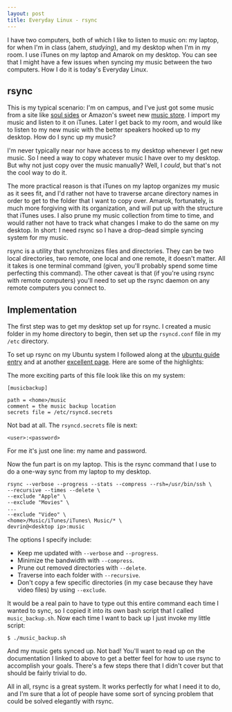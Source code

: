 ```yaml
---
layout: post
title: Everyday Linux - rsync
---
```


I have two computers, both of which I like to listen to music on: my
laptop, for when I'm in class (ahem, *studying*), and my desktop when
I'm in my room. I use iTunes on my laptop and Amarok on my
desktop. You can see that I might have a few issues when syncing my
music between the two computers. How I do it is today's Everyday
Linux.

rsync
-----

This is my typical scenario: I'm on campus, and I've just got some
music from a site like [soul sides][soul] or Amazon's sweet new [music
store][store]. I import my music and listen to it on iTunes. Later I
get back to my room, and would like to listen to my new music with the
better speakers hooked up to my desktop. How do I sync up my music?

I'm never typically near nor have access to my desktop whenever I get
new music. So I need a way to copy whatever music I have over to my
desktop. But why not just copy over the music manually? Well, I
*could*, but that's not the cool way to do it.

The more practical reason is that iTunes on my laptop organizes my
music as it sees fit, and I'd rather not have to traverse arcane
directory names in order to get to the folder that I want to copy
over. Amarok, fortunately, is much more forgiving with its
organization, and will put up with the structure that iTunes uses. I
also prune my music collection from time to time, and would rather not
have to track what changes I make to do the same on my desktop. In
short: I need rsync so I have a drop-dead simple syncing system for my
music.

rsync is a utility that synchronizes files and directories. They can
be two local directories, two remote, one local and one remote, it
doesn't matter. All it takes is one terminal command (given, you'll
probably spend some time perfecting this command). The other caveat is
that (if you're using rsync with remote computers) you'll need to set
up the rsync daemon on any remote computers you connect to.

Implementation
--------------

The first step was to get my desktop set up for rsync. I created a
music folder in my home directory to begin, then set up the
`rsyncd.conf` file in my `/etc` directory.

To set up rsync on my Ubuntu system I followed along at the [ubuntu
guide entry][ubuntu] and at another [excellent page][rsync]. Here are
some of the highlights:

The more exciting parts of this file look like this on my system:

    [musicbackup]
    
    path = <home>/music
    comment = the music backup location
    secrets file = /etc/rsyncd.secrets

Not bad at all. The `rsyncd.secrets` file is next:

    <user>:<password>

For me it's just one line: my name and password. 

Now the fun part is on my laptop. This is the rsync command that I use
to do a one-way sync from my laptop to my desktop.

    rsync --verbose --progress --stats --compress --rsh=/usr/bin/ssh \
    --recursive --times --delete \
    --exclude "Apple" \
    --exclude "Movies" \
    ...
    --exclude "Video" \
    <home>/Music/iTunes/iTunes\ Music/* \
    devrin@<desktop ip>:music

The options I specify include:

- Keep me updated with `--verbose` and `--progress`.
- Minimize the bandwidth with `--compress`.
- Prune out removed directories with `--delete`.
- Traverse into each folder with `--recursive`.
- Don't copy a few specific directories (in my case because they have video
  files) by using `--exclude`.

It would be a real pain to have to type out this entire command each
time I wanted to sync, so I copied it into its own bash script that I
called `music_backup.sh`. Now each time I want to back up I just
invoke my little script:

    $ ./music_backup.sh

And my music gets synced up. Not bad! You'll want to read up on the
documentation I linked to above to get a better feel for how to use
rsync to accomplish your goals. There's a few steps there that I
didn't cover but that should be fairly trivial to do.

All in all, rsync is a great system. It works perfectly for what I
need it to do, and I'm sure that a lot of people have some sort of
syncing problem that could be solved elegantly with rsync.

[soul]: http://soul-sides.com/
[store]: http://www.amazon.com/MP3-Music-Download/b?ie=UTF8&node=163856011
[ubuntu]: http://ubuntuguide.org/wiki/Ubuntu:Feisty#How_to_copy_files.2Ffolders_from_local_machine_into_a_remote_Ubuntu_host_.28rsync.29
[rsync]: http://everythinglinux.org/rsync/